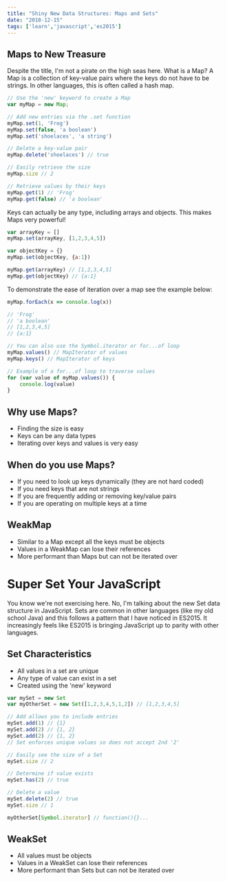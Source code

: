 ```yaml
---
title: "Shiny New Data Structures: Maps and Sets"
date: "2018-12-15"
tags: ['learn','javascript','es2015']
---
```


## Maps to New Treasure
Despite the title, I'm not a pirate on the high seas here.  What is a Map?
A Map is a collection of key-value pairs where the keys do not have to be strings.  In other languages, this is often called a hash map.

```javascript
// Use the 'new' keyword to create a Map
var myMap = new Map;

// Add new entries via the .set function
myMap.set(1, 'Frog')
myMap.set(false, 'a boolean')
myMap.set('shoelaces', 'a string')

// Delete a key-value pair
myMap.delete('shoelaces') // true

// Easily retrieve the size 
myMap.size // 2

// Retrieve values by their keys
myMap.get(1) // 'Frog'
myMap.get(false) // 'a boolean'
```

Keys can actually be any type, including arrays and objects.  This makes Maps very powerful!
```javascript
var arrayKey = []
myMap.set(arrayKey, [1,2,3,4,5])

var objectKey = {}
myMap.set(objectKey, {a:1})

myMap.get(arrayKey) // [1,2,3,4,5]
myMap.get(objectKey) // {a:1}
```

To demonstrate the ease of iteration over a map see the example below:
```javascript
myMap.forEach(x => console.log(x))

// 'Frog'
// 'a boolean'
// [1,2,3,4,5]
// {a:1}

// You can also use the Symbol.iterator or for...of loop
myMap.values() // MapIterator of values
myMap.keys() // MapIterator of keys

// Example of a for...of loop to traverse values
for (var value of myMap.values()) {
    console.log(value)
}
```

## Why use Maps?
- Finding the size is easy
- Keys can be any data types
- Iterating over keys and values is very easy

## When do you use Maps?
- If you need to look up keys dynamically (they are not hard coded)
- If you need keys that are not strings
- If you are frequently adding or removing key/value pairs
- If you are operating on multiple keys at a time

## WeakMap
- Similar to a Map except all the keys must be objects
- Values in a WeakMap can lose their references
- More performant than Maps but can not be iterated over

# Super Set Your JavaScript
You know we're not exercising here.  No, I'm talking about the new Set data structure in JavaScript.  Sets are common in other languages (like my old school Java) and this follows a pattern that I have noticed in ES2015.  It increasingly feels like ES2015 is bringing JavaScript up to parity with other languages.

## Set Characteristics
- All values in a set are unique
- Any type of value can exist in a set
- Created using the 'new' keyword

```javascript
var mySet = new Set
var myOtherSet = new Set([1,2,3,4,5,1,2]) // [1,2,3,4,5]

// Add allows you to include entries
mySet.add(1) // {1}
mySet.add(2) // {1, 2}
mySet.add(2) // {1, 2}
// Set enforces unique values so does not accept 2nd '2'

// Easily see the size of a Set
mySet.size // 2

// Determine if value exists
mySet.has(2) // true

// Delete a value
mySet.delete(2) // true
mySet.size // 1

myOtherSet[Symbol.iterator] // function(){}...
```

## WeakSet
- All values must be objects
- Values in a WeakSet can lose their references
- More performant than Sets but can not be iterated over